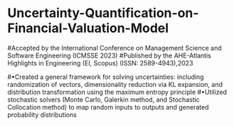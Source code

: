 # Uncertainty-Quantification-on-Financial-Valuation-Model

#Accepted by the International Conference on Management Science and Software Engineering (ICMSSE 2023) 
#Published by the AHE-Atlantis Highlights in Engineering (EI, Scopus) (ISSN: 2589-4943),2023 

#•Created a general framework for solving uncertainties: including randomization of vectors, dimensionality reduction via KL expansion, and distribution transformation using the maximum entropy principle
#•Utilized stochastic solvers (Monte Carlo, Galerkin method, and Stochastic Collocation method) to map random inputs to outputs and generated probability distributions 
